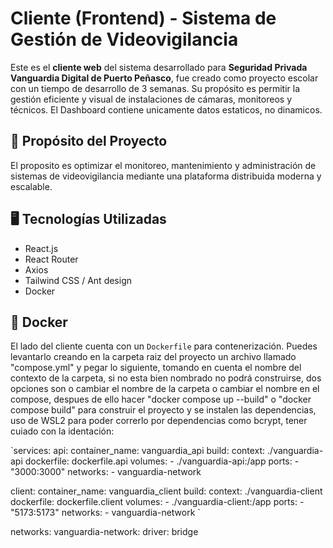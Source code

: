 # Cliente (Frontend) - Sistema de Gestión de Videovigilancia

Este es el **cliente web** del sistema desarrollado para **Seguridad Privada Vanguardia Digital de Puerto Peñasco**, fue creado como proyecto escolar con un tiempo de desarrollo de 3 semanas. Su propósito es permitir la gestión eficiente y visual de instalaciones de cámaras, monitoreos y técnicos.
El Dashboard contiene unicamente datos estaticos, no dinamicos.

## 🧩 Propósito del Proyecto

El proposito es optimizar el monitoreo, mantenimiento y administración de sistemas de videovigilancia mediante una plataforma distribuida moderna y escalable.

## 🖥️ Tecnologías Utilizadas

- React.js
- React Router
- Axios
- Tailwind CSS / Ant design
- Docker

## 🐳 Docker

El lado del cliente cuenta con un `Dockerfile` para contenerización. Puedes levantarlo creando en la carpeta raiz del proyecto un archivo llamado "compose.yml" y pegar lo siguiente, tomando en cuenta el nombre del contexto de la carpeta, si no esta bien nombrado no podrá construirse, dos opciones son o cambiar el nombre de la carpeta o cambiar el nombre en el compose, despues de ello hacer "docker compose up --build" o "docker compose build" para construir el proyecto y se instalen las dependencias, uso de WSL2 para poder correrlo por dependencias como bcrypt, tener cuiado con la identación:

`services:
  api:
    container_name: vanguardia_api
    build:
      context: ./vanguardia-api
      dockerfile: dockerfile.api
    volumes:
      - ./vanguardia-api:/app
    ports:
      - "3000:3000"
    networks:
      - vanguardia-network

  client:
    container_name: vanguardia_client
    build:
      context: ./vanguardia-client
      dockerfile: dockerfile.client
    volumes:
      - ./vanguardia-client:/app
    ports:
      - "5173:5173"
    networks:
      - vanguardia-network
`

networks:
  vanguardia-network:
    driver: bridge

